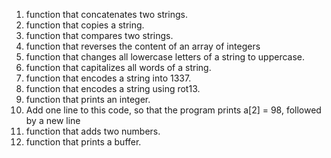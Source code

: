 1. function that concatenates two strings.
2. function that copies a string.
3. function that compares two strings.
4. function that reverses the content of an array of integers
5. function that changes all lowercase letters of a string to uppercase.
6. function that capitalizes all words of a string.
7. function that encodes a string into 1337.
8. function that encodes a string using rot13.
9. function that prints an integer.
10. Add one line to this code, so that the program prints a[2] = 98, followed by a new line
11. function that adds two numbers.
12. function that prints a buffer.
